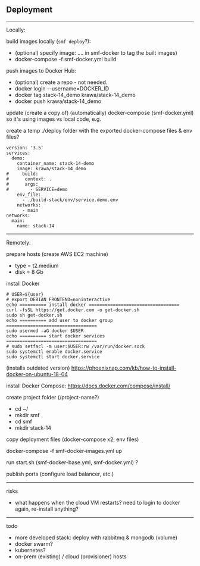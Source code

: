 ## Deployment

---
Locally:

build images locally (`smf deploy`?):
- (optional) specify image: .... in smf-docker to tag the built images)
- docker-compose -f smf-docker.yml build

push images to Docker Hub:
- (optional) create a repo - not needed.
- docker login --username=DOCKER_ID
- docker tag stack-14_demo krawa/stack-14_demo
- docker push krawa/stack-14_demo

update (create a copy of) (automatically) docker-compose (smf-docker.yml) so it's using images vs local code, e.g.

create a temp ./deploy folder with the exported docker-compose files & env files?

```
version: '3.5'
services:
  demo:
    container_name: stack-14-demo
    image: krawa/stack-14_demo
#     build:
#      context: .
#      args:
#        - SERVICE=demo
    env_file:
      - ./build-stack/env/service.demo.env
    networks:
      - main
networks:
  main:
    name: stack-14

```
---
Remotely:

prepare hosts (create AWS EC2 machine)
- type = t2.medium
- disk = 8 Gb

install Docker
```
# USER=${user}
# export DEBIAN_FRONTEND=noninteractive
echo ========== install docker ==================================
curl -fsSL https://get.docker.com -o get-docker.sh
sudo sh get-docker.sh
echo ========== add user to docker group ==================================
sudo usermod -aG docker $USER
echo ========== start docker services ==================================
# sudo setfacl -m user:$USER:rw /var/run/docker.sock
sudo systemctl enable docker.service
sudo systemctl start docker.service
```

(installs outdated version) https://phoenixnap.com/kb/how-to-install-docker-on-ubuntu-18-04

install Docker Compose:
https://docs.docker.com/compose/install/

create project folder (/project-name?)
- cd ~/
- mkdir smf
- cd smf
- mkdir stack-14

copy deployment files (docker-compose x2, env files)

docker-compose -f smf-docker-images.yml up

run start.sh (smf-docker-base.yml, smf-docker.yml) ?

publish ports (configure load balancer, etc.)

---
risks
- what happens when the cloud VM restarts? need to login to docker again, re-install anything?

---
todo
- more developed stack: deploy with rabbitmq & mongodb (volume)
- docker swarm?
- kubernetes?
- on-prem (existing) / cloud (provisioner) hosts